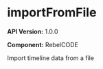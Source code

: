 # importFromFile

**API Version:** 1.0.0

**Component:** RebelCODE

Import timeline data from a file

